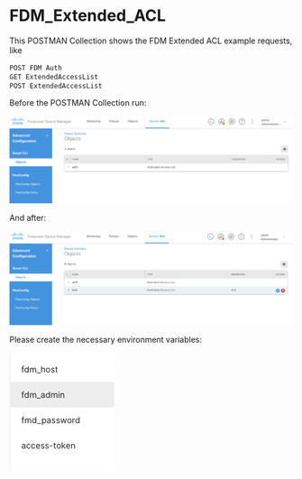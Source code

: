 # FDM_Extended_ACL

This POSTMAN Collection shows the FDM Extended ACL example requests, like 
```
POST FDM Auth
GET ExtendedAccessList
POST ExtendedAccessList
```

Before the POSTMAN Collection run:

![Before](before.jpg)

And after: 

![After](after.jpg)

Please create the necessary environment variables:

![Environment](env.jpg)
